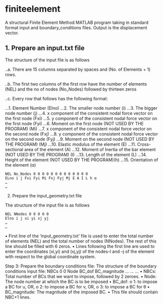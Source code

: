 # finiteelement

A structural Finite Element Method MATLAB program taking in standard format input and boundary_conditions files. Output is the displacement vector.

## 1. Prepare an input.txt file

The structure of the input file is as follows

..a. There are 15 columns separated by spaces and (No. of Elements + 1) rows.

..b. The first two columns of the first row have the number of elements (NEL) and the no of nodes (No_Nodes) followed by thirteen zeros

..c. Every row that follows has the following format:

...1. Element Number (Elno)
...2. The smaller node number (i)
...3. The bigger node number (j)
...4. x component of the consistent nodal force vector on the first node (Fxi)
...5. y component of the consistent nodal force vector on the first node (Fyi)
...6. Moment on the first node (NOT USED BY THE PROGRAM) (Mi)
...7. x component of the consistent nodal force vector on the second node (Fxj)
...8. y component of the consistent nodal force vector on the second node (Fyj)
...9. Moment on the second node (NOT USED BY THE PROGRAM) (Mj)
...10. Elastic modulus of the element (E)
...11. Cross-sectional area of the element (A)
...12. Moment of Inertia of the bar element (NOT USED BY THE PROGRAM) (I)
...13. Length of the element (L)
...14. Height of the element (NOT USED BY THE PROGRAM)(h)
...15. Orientation of the element (α)

```
NEL No_Nodes 0 0 0 0 0 0 0 0 0 0 0 0 0
ELno i j Fxi Fyi Mi Fxj Fyj Mj E A I L h α
…
…
```

2. Prepare the input_geometry.txt file

The structure of the input file is as follows
```
NEL NNodes 0 0 0 0 0
Elno i j xi yi xj yj
…
…
```
• First line of the ‘input_geometry.txt’ file is used to enter the total number of elements (NEL) and
the total number of nodes (NNodes). The rest of this line should be filled with 6 zeros.
• Lines following the first line are used to enter the coordinates (xi,yi) and (xj,yj) of the nodes-I
and –j of the element with respect to the global coordinate system.


Step 3: Prepare the boundary conditions file: The structure of the boundary conditions input file:
NBCs 0 0
Node BC_dof BC_magnitude
… … …
• NBCs: Total number of BCs that we want to impose, followed by 2 zeroes.
• Node: The node number at which the BC is to be imposed
• BC_dof:
o 1: to impose a BC for u, OR,
o 2: to impose a BC for v, OR,
o 3: to impose a BC for θ
• BC_magnitude: The magnitude of the imposed BC.
• This file should contain NBC+1 lines.
